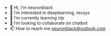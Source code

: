 - 👋 Hi, I’m neuronblack
- 👀 I’m interested in deeplearning, recsys
- 🌱 I’m currently learning nlp
- 💞️ I’m looking to collaborate on chatbot
- 📫 How to reach me neuronblack@outlook.com

<!---
neuronblack/neuronblack is a ✨ special ✨ repository because its `README.md` (this file) appears on your GitHub profile.
You can click the Preview link to take a look at your changes.
--->
